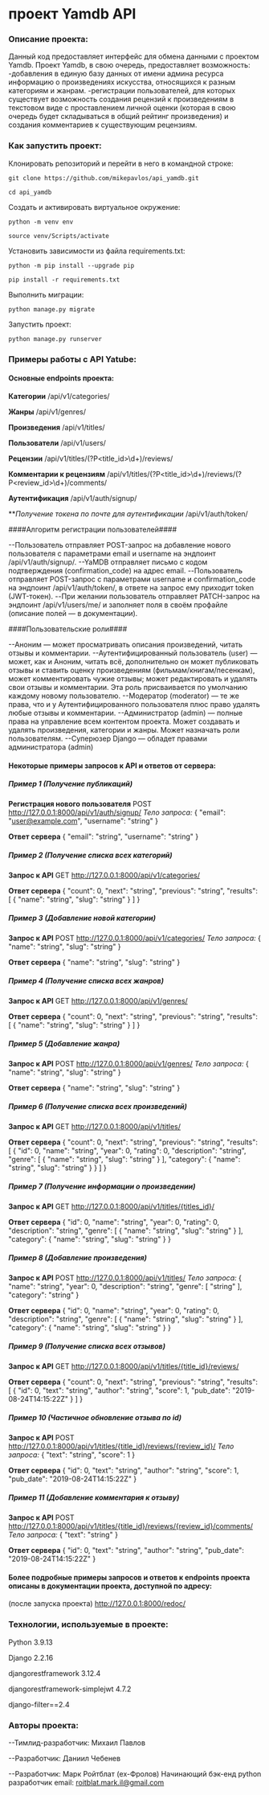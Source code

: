 # проект Yamdb API

### Описание проекта:

Данный код предоставляет интерфейс для обмена данными с проектом Yamdb. Проект Yamdb, в свою очередь, предоставляет возможность:
-добавления в единую базу данных от имени админа ресурса информацию о произведениях искусства, относящихся к разным категориям и жанрам.
-регистрации пользователей, для которых существует возможность создания рецензий к произведениям в текстовом виде с проставлением личной оценки
(которая в свою очередь будет складываться в общий рейтинг произведения) и создания комментариев к существующим рецензиям.

### Как запустить проект:

Клонировать репозиторий и перейти в него в командной строке:

```
git clone https://github.com/mikepavlos/api_yamdb.git
```

```
cd api_yamdb
```

Cоздать и активировать виртуальное окружение:

```
python -m venv env
```

```
source venv/Scripts/activate
```

Установить зависимости из файла requirements.txt:

```
python -m pip install --upgrade pip
```

```
pip install -r requirements.txt
```

Выполнить миграции:

```
python manage.py migrate
```

Запустить проект:

```
python manage.py runserver
```

### Примеры работы с API Yatube:

#### Основные endpoints проекта:

**Категории**
/api/v1/categories/

**Жанры**
/api/v1/genres/

**Произведения**
/api/v1/titles/

**Пользователи**
/api/v1/users/

**Рецензии**
/api/v1/titles/(?P<title_id>\d+)/reviews/

**Комментарии к рецензиям**
/api/v1/titles/(?P<title_id>\d+)/reviews/(?P<review_id>\d+)/comments/

**Аутентификация**
/api/v1/auth/signup/

***Получение токена по почте для аутентификации*
/api/v1/auth/token/

####Алгоритм регистрации пользователей####

--Пользователь отправляет POST-запрос на добавление нового пользователя с параметрами email и username на эндпоинт /api/v1/auth/signup/.
--YaMDB отправляет письмо с кодом подтверждения (confirmation_code) на адрес email.
--Пользователь отправляет POST-запрос с параметрами username и confirmation_code на эндпоинт /api/v1/auth/token/, в ответе на запрос ему приходит token (JWT-токен).
--При желании пользователь отправляет PATCH-запрос на эндпоинт /api/v1/users/me/ и заполняет поля в своём профайле (описание полей — в документации).

####Пользовательские роли####

--Аноним — может просматривать описания произведений, читать отзывы и комментарии.
--Аутентифицированный пользователь (user) — может, как и Аноним, читать всё, дополнительно он может публиковать отзывы и ставить оценку произведениям (фильмам/книгам/песенкам), может комментировать чужие отзывы; может редактировать и удалять свои отзывы и комментарии. Эта роль присваивается по умолчанию каждому новому пользователю.
--Модератор (moderator) — те же права, что и у Аутентифицированного пользователя плюс право удалять любые отзывы и комментарии.
--Администратор (admin) — полные права на управление всем контентом проекта. Может создавать и удалять произведения, категории и жанры. Может назначать роли пользователям.
--Суперюзер Django — обладет правами администратора (admin)

#### Некоторые примеры запросов к API и ответов от сервера:

##### Пример 1 (Получение публикаций)

**Регистрация нового пользователя**
POST http://127.0.0.1:8000/api/v1/auth/signup/
*Тело запроса:*
{
  "email": "user@example.com",
  "username": "string"
}

**Ответ сервера**
{
  "email": "string",
  "username": "string"
}

##### Пример 2 (Получение списка всех категорий)

**Запрос к API**
GET http://127.0.0.1:8000/api/v1/categories/

**Ответ сервера**
{
  "count": 0,
  "next": "string",
  "previous": "string",
  "results": [
    {
      "name": "string",
      "slug": "string"
    }
  ]
}

##### Пример 3 (Добавление новой категории)

**Запрос к API**
POST http://127.0.0.1:8000/api/v1/categories/
*Тело запроса:*
{
  "name": "string",
  "slug": "string"
}

**Ответ сервера**
{
  "name": "string",
  "slug": "string"
}

##### Пример 4 (Получение списка всех жанров)

**Запрос к API**
GET http://127.0.0.1:8000/api/v1/genres/

**Ответ сервера**
{
  "count": 0,
  "next": "string",
  "previous": "string",
  "results": [
    {
      "name": "string",
      "slug": "string"
    }
  ]
}

##### Пример 5 (Добавление жанра)

**Запрос к API**
POST http://127.0.0.1:8000/api/v1/genres/
*Тело запроса:*
{
  "name": "string",
  "slug": "string"
}

**Ответ сервера**
{
  "name": "string",
  "slug": "string"
}

##### Пример 6 (Получение списка всех произведений)

**Запрос к API**
GET http://127.0.0.1:8000/api/v1/titles/

**Ответ сервера**
{
  "count": 0,
  "next": "string",
  "previous": "string",
  "results": [
    {
      "id": 0,
      "name": "string",
      "year": 0,
      "rating": 0,
      "description": "string",
      "genre": [
        {
          "name": "string",
          "slug": "string"
        }
      ],
      "category": {
        "name": "string",
        "slug": "string"
      }
    }
  ]
}

##### Пример 7 (Получение информации о произведении)

**Запрос к API**
GET http://127.0.0.1:8000/api/v1/titles/{titles_id}/

**Ответ сервера**
{
  "id": 0,
  "name": "string",
  "year": 0,
  "rating": 0,
  "description": "string",
  "genre": [
    {
      "name": "string",
      "slug": "string"
    }
  ],
  "category": {
    "name": "string",
    "slug": "string"
  }
}

##### Пример 8 (Добавление произведения)

**Запрос к API**
POST http://127.0.0.1:8000/api/v1/titles/
*Тело запроса:*
{
  "name": "string",
  "year": 0,
  "description": "string",
  "genre": [
    "string"
  ],
  "category": "string"
}

**Ответ сервера**
{
  "id": 0,
  "name": "string",
  "year": 0,
  "rating": 0,
  "description": "string",
  "genre": [
    {
      "name": "string",
      "slug": "string"
    }
  ],
  "category": {
    "name": "string",
    "slug": "string"
  }
}

##### Пример 9 (Получение списка всех отзывов)

**Запрос к API**
GET http://127.0.0.1:8000/api/v1/titles/{title_id}/reviews/

**Ответ сервера**
{
  "count": 0,
  "next": "string",
  "previous": "string",
  "results": [
    {
      "id": 0,
      "text": "string",
      "author": "string",
      "score": 1,
      "pub_date": "2019-08-24T14:15:22Z"
    }
  ]
}

##### Пример 10 (Частичное обновление отзыва по id)

**Запрос к API**
POST http://127.0.0.1:8000/api/v1/titles/{title_id}/reviews/{review_id}/
*Тело запроса:*
{
  "text": "string",
  "score": 1
}

**Ответ сервера**
{
  "id": 0,
  "text": "string",
  "author": "string",
  "score": 1,
  "pub_date": "2019-08-24T14:15:22Z"
}


##### Пример 11 (Добавление комментария к отзыву)

**Запрос к API**
POST http://127.0.0.1:8000/api/v1/titles/{title_id}/reviews/{review_id}/comments/
*Тело запроса:*
{
  "text": "string"
}

**Ответ сервера**
{
  "id": 0,
  "text": "string",
  "author": "string",
  "pub_date": "2019-08-24T14:15:22Z"
}

#### Более подробные примеры запросов и ответов к endpoints проекта описаны в документации проекта, доступной по адресу:
(после запуска проекта)
http://127.0.0.1:8000/redoc/

### Технологии, используемые в проекте:

Python 3.9.13

Django 2.2.16

djangorestframework 3.12.4

djangorestframework-simplejwt 4.7.2

django-filter==2.4

### Авторы проекта:

--Тимлид-разработчик: Михаил Павлов

--Разработчик: Даниил Чебенев

--Разработчик: Марк Ройтблат (ex-Фролов)
Начинающий бэк-енд python разработчик
email: roitblat.mark.il@gmail.com
